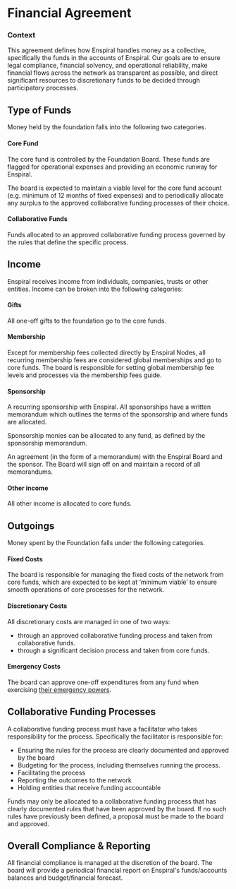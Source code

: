 # Financial Agreement

### Context

This agreement defines how Enspiral handles money as a collective, specifically the funds in the accounts of Enspiral. Our goals are to ensure legal compliance, financial solvency, and operational reliability, make financial flows across the network as transparent as possible, and direct significant resources to discretionary funds to be decided through participatory processes.

## Type of Funds

Money held by the foundation falls into the following two categories.

#### Core Fund

The core fund is controlled by the Foundation Board. These funds are flagged for operational expenses and providing an economic runway for Enspiral.

The board is expected to maintain a viable level for the core fund account \(e.g. minimum of 12 months of fixed expenses\) and to periodically allocate any surplus to the approved collaborative funding processes of their choice.

#### Collaborative Funds

Funds allocated to an approved collaborative funding process governed by the rules that define the specific process.

## Income

Enspiral receives income from individuals, companies, trusts or other entities. Income can be broken into the following categories:

#### Gifts

All one-off gifts to the foundation go to the core funds.

#### Membership

Except for membership fees collected directly by Enspiral Nodes, all recurring membership fees are considered global memberships and go to core funds. The board is responsible for setting global membership fee levels and processes via the membership fees guide.

#### Sponsorship

A recurring sponsorship with Enspiral. All sponsorships have a written memorandum which outlines the terms of the sponsorship and where funds are allocated.

Sponsorship monies can be allocated to any fund, as defined by the sponsorship memorandum.

An agreement \(in the form of a memorandum\) with the Enspiral Board and the sponsor. The Board will sign off on and maintain a record of all memorandums.

#### Other income

All other income is allocated to core funds.

## Outgoings

Money spent by the Foundation falls under the following categories.

#### Fixed Costs

The board is responsible for managing the fixed costs of the network from core funds, which are expected to be kept at ‘minimum viable’ to ensure smooth operations of core processes for the  network.

#### Discretionary Costs

All discretionary costs are managed in one of two ways:

- through an approved collaborative funding process and taken from collaborative funds.
- through a significant decision process and taken from core funds.

#### Emergency Costs

The board can approve one-off expenditures from any fund when exercising [their emergency powers](../agreements/board.md#emergency-powers).

## Collaborative Funding Processes

A collaborative funding process must have a facilitator who takes responsibility for the process. Specifically the facilitator is responsible for:

* Ensuring the rules for the process are clearly documented and approved by the board
* Budgeting for the process, including themselves running the process.
* Facilitating the process
* Reporting the outcomes to the network
* Holding entities that receive funding accountable

Funds may only be allocated to a collaborative funding process that has clearly documented rules that have been approved by the board. If no such rules have previously been defined, a proposal must be made to the board and approved.

## Overall Compliance & Reporting

All financial compliance is managed at the discretion of the board. The board will provide a periodical financial report on Enspiral's funds/accounts balances and budget/financial forecast.

